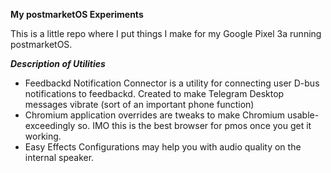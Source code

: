 **My postmarketOS Experiments**

This is a little repo where I put things I make for my Google Pixel 3a running postmarketOS.

***Description of Utilities***
- Feedbackd Notification Connector is a utility for connecting user D-bus notifications to feedbackd. Created to make Telegram Desktop messages vibrate (sort of an important phone function)
- Chromium application overrides are tweaks to make Chromium usable- exceedingly so. IMO this is the best browser for pmos once you get it working.
- Easy Effects Configurations may help you with audio quality on the internal speaker.
